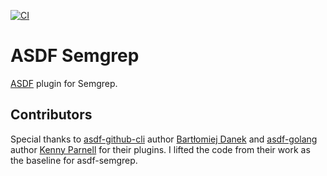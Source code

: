 [![CI](https://github.com/brentjanderson/asdf-semgrep/actions/workflows/ci.yml/badge.svg)](https://github.com/brentjanderson/asdf-semgrep/actions/workflows/ci.yml)

# ASDF Semgrep

[ASDF](https://asdf-vm.com) plugin for Semgrep.

## Contributors

Special thanks to [asdf-github-cli](https://github.com/bartlomiejdanek/asdf-github-cli) author [Bartłomiej Danek](https://github.com/bartlomiejdanek) and [asdf-golang](https://github.com/kennyp/asdf-golang/) author [Kenny Parnell](https://github.com/kennyp) for their plugins. I lifted the code from their work as the baseline for asdf-semgrep.